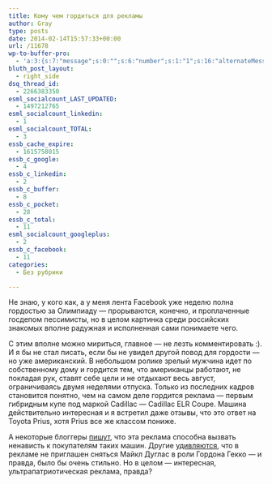 ```yaml
---
title: Кому чем гордиться для рекламы
author: Gray
type: posts
date: 2014-02-14T15:57:33+00:00
url: /11678
wp-to-buffer-pro:
  - 'a:3:{s:7:"message";s:0:"";s:6:"number";s:1:"1";s:16:"alternateMessage";s:0:"";}'
bluth_post_layout:
  - right_side
dsq_thread_id:
  - 2266383350
esml_socialcount_LAST_UPDATED:
  - 1497212765
esml_socialcount_linkedin:
  - 1
esml_socialcount_TOTAL:
  - 3
essb_cache_expire:
  - 1615758015
essb_c_google:
  - 4
essb_c_linkedin:
  - 2
essb_c_buffer:
  - 8
essb_c_pocket:
  - 28
essb_c_total:
  - 11
esml_socialcount_googleplus:
  - 2
essb_c_facebook:
  - 11
categories:
  - Без рубрики

---
```








Не знаю, у кого как, а у меня лента Facebook уже неделю полна гордостью за Олимпиаду — прорываются, конечно, и проплаченные госдепом пессимисты, но в целом картинка среди российских знакомых вполне радужная и исполненная сами понимаете чего.

С этим вполне можно мириться, главное — не лезть комментировать :). И я бы не стал писать, если бы не увидел другой повод для гордости — но уже американский. В небольшом ролике зрелый мужчина идет по собственному дому и гордится тем, что американцы работают, не покладая рук, ставят себе цели и не отдыхают весь август, ограничиваясь двумя неделями отпуска. Только из последних кадров становится понятно, чем на самом деле гордится реклама — первым гибридным купе под маркой Cadillac — Cadillac ELR Coupe. Машина действительно интересная и я встретил даже отзывы, что это ответ на Toyota Prius, хотя Prius все же классом пониже.



А некоторые блоггеры <a href="http://jalopnik.com/this-cadillac-elr-ad-will-make-you-hate-electric-car-bu-1519987554" target="_blank">пишут</a>, что эта реклама способна вызвать ненависть к покупателям таких машин. Другие <a href="http://pjmedia.com/eddriscoll/2014/02/13/best-commercial-ever/" target="_blank">удивляются</a>, что в рекламе не приглашен сняться Майкл Дуглас в роли Гордона Гекко — и правда, было бы очень стильно. Но в целом — интересная, ультрапатриотическая реклама, правда?